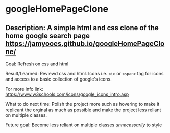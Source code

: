 # googleHomePageClone
Description: A simple html and css clone of the home google search page
https://jamyooes.github.io/googleHomePageClone/
------------------------------------------------------
Goal: Refresh on css and html

Result/Learned: Reviewd css and html. Icons i.e. `<i>` or `<span>` tag for icons and access to a basic collection of google's icons.

For more info link: https://www.w3schools.com/icons/google_icons_intro.asp 

What to do next time: Polish the project more such as hovering to make it replicant the orginal as much as possible and make the project less reliant on multiple classes.

Future goal: Become less reliant on multiple classes *unnecessarily* to style
